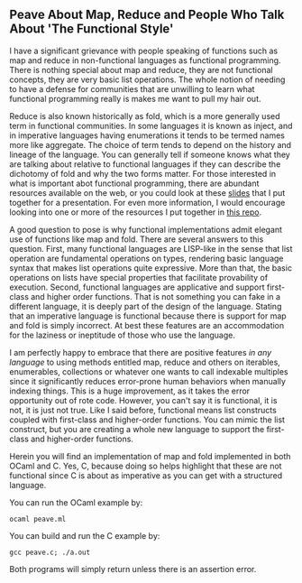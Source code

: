 ## Peave About Map, Reduce and People Who Talk About 'The Functional Style'
   
I have a significant grievance with people speaking of functions such as map and reduce in non-functional
languages as functional programming.  There is nothing special about map and reduce, they are not functional
concepts, they are very basic list operations.  The whole notion of needing to have a defense for communities that 
are unwilling to learn what functional programming really is makes me want to pull my hair out.

Reduce is also known historically as fold, which is a more generally used term in functional 
communities.  In some languages it is known as inject, and in imperative languages having 
enumerations it tends to be termed names more like aggregate.  The choice of term tends to depend 
on the history and lineage of the language.  You can generally tell if someone knows what they are 
talking about relative to functional languages if they can describe the dichotomy of fold and why 
the two forms matter.  For those interested in what is important abot functional programming, there are 
abundant resources available on the web, or you could look at these [slides](https://docs.google.com/presentation/d/1IEFzjppa1-UlqauOotJmVs2B4lT5xVit4Ziwq3v8zPQ/pub) that I put together for a presentation.  For even more information,
I would encourage looking into one or more of the resources I put together in [this repo](https://github.com/ColinShaw/functional-programming-resources).

A good question to pose is why functional implementations admit elegant use of functions like map and 
fold.  There are several answers to this question.  First, many functional languages are LISP-like in the
sense that list operation are fundamental operations on types, rendering basic language syntax that makes
list operations quite expressive.  More than that, the basic operations on lists have special properties that
facilitate provability of execution.  Second, functional languages are applicative and support first-class 
and higher order functions.  That is not something you can fake in a different language, it is deeply part 
of the design of the language.  Stating that an imperative language is functional because there is support 
for map and fold is simply incorrect.  At best these features are an accommodation for the laziness
or ineptitude of those who use the language.

I am perfectly happy to embrace that there are positive features _in any language_ to using methods entitled
map, reduce and others on iterables, enumerables, collections or whatever one wants to call indexable multiples
since it significantly reduces error-prone human behaviors when manually indexing things.  This is a huge
improvement, as it takes the error opportunity out of rote code.  However, you can't say it is functional, it
is not, it is just not true.  Like I said before, functional means list constructs coupled with first-class
and higher-order functions. You can mimic the list construct, but you are creating a whole new language to 
support the first-class and higher-order functions.

Herein you will find an implementation of map and fold implemented in both OCaml and C.  Yes, C, 
because doing so helps highlight that these are not functional since C is about as imperative as you 
can get with a structured language.

You can run the OCaml example by:

```
ocaml peave.ml
```

You can build and run the C example by:

```
gcc peave.c; ./a.out
```

Both programs will simply return unless there is an assertion error.
